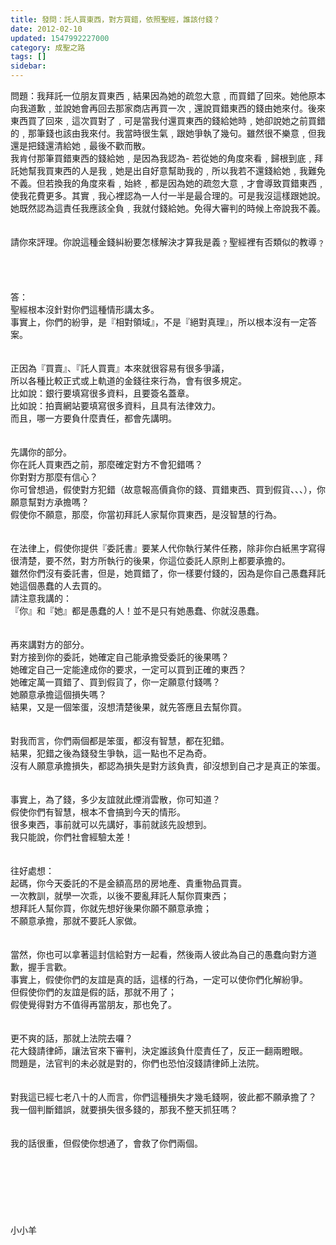 ```yaml
---
title: 發問：託人買東西，對方買錯，依照聖經，誰該付錢？
date: 2012-02-10
updated: 1547992227000
category: 成聖之路
tags: []
sidebar: 
---
```


<p>問題：我拜託一位朋友買東西﹐結果因為她的疏忽大意﹐而買錯了回來。她他原本向我道歉﹐並說她會再回去那家商店再買一次﹐還說買錯東西的錢由她來付。後來東西買了回來﹐這次買對了﹐可是當我付還買東西的錢給她時﹐她卻說她之前買錯的﹐那筆錢也該由我來付。我當時很生氣﹐跟她爭執了幾句。雖然很不樂意﹐但我還是把錢還清給她﹐最後不歡而散。<br/><!--more-->我肯付那筆買錯東西的錢給她﹐是因為我認為- 若從她的角度來看﹐歸根到底﹐拜託她幫我買東西的人是我﹐她是出自好意幫助我的﹐所以我若不還錢給她﹐我難免不義。但若換我的角度來看﹐始終﹐都是因為她的疏忽大意﹐才會導致買錯東西﹐使我花費更多。其實﹐我心裡認為一人付一半是最合理的。可是我沒這樣跟她說。她既然認為這責任我應該全負﹐我就付錢給她。免得大審判的時候上帝說我不義。<br/> <br/><br/>請你來評理。你說這種金錢糾紛要怎樣解決才算我是義﹖聖經裡有否類似的教導﹖<br/> <br/><br/><br/><br/>答：<br/>聖經根本沒針對你們這種情形講太多。<br/>事實上，你們的紛爭，是『相對領域』，不是『絕對真理』，所以根本沒有一定答案。<br/><br/> <br/>正因為『買賣』、『託人買賣』本來就很容易有很多爭議，<br/>所以各種比較正式或上軌道的金錢往來行為，會有很多規定。<br/>比如說：銀行要填寫很多資料，且要簽名蓋章。<br/>比如說：拍賣網站要填寫很多資料，且具有法律效力。<br/>而且，哪一方要負什麼責任，都會先講明。<br/> <br/><br/>先講你的部分。<br/>你在託人買東西之前，那麼確定對方不會犯錯嗎？<br/>你對對方那麼有信心？<br/>你可曾想過，假使對方犯錯（故意報高價貪你的錢、買錯東西、買到假貨、、、），你願意幫對方承擔嗎？<br/>假使你不願意，那麼，你當初拜託人家幫你買東西，是沒智慧的行為。<br/> <br/><br/>在法律上，假使你提供『委託書』要某人代你執行某件任務，除非你白紙黑字寫得很清楚，要不然，對方所執行的後果，你這位委託人原則上都要承擔的。<br/>雖然你們沒有委託書，但是，她買錯了，你一樣要付錢的，因為是你自己愚蠢拜託她這個愚蠢的人去買的。<br/>請注意我講的：<br/>『你』和『她』都是愚蠢的人！並不是只有她愚蠢、你就沒愚蠢。<br/> <br/><br/>再來講對方的部分。<br/>對方接到你的委託，她確定自己能承擔受委託的後果嗎？<br/>她確定自己一定能達成你的要求，一定可以買到正確的東西？<br/>她確定萬一買錯了、買到假貨了，你一定願意付錢嗎？<br/>她願意承擔這個損失嗎？<br/>結果，又是一個笨蛋，沒想清楚後果，就先答應且去幫你買。<br/> <br/><br/>對我而言，你們兩個都是笨蛋，都沒有智慧，都在犯錯。<br/>結果，犯錯之後為錢發生爭執，這一點也不足為奇。<br/>沒有人願意承擔損失，都認為損失是對方該負責，卻沒想到自己才是真正的笨蛋。<br/> <br/><br/>事實上，為了錢，多少友誼就此煙消雲散，你可知道？<br/>假使你們有智慧，根本不會搞到今天的情形。<br/>很多東西，事前就可以先講好，事前就該先設想到。<br/>我只能說，你們社會經驗太差！<br/> <br/><br/>往好處想：<br/>起碼，你今天委託的不是金額高昂的房地產、貴重物品買賣。<br/>一次教訓，就學一次乖，以後不要亂拜託人幫你買東西；<br/>想拜託人幫你買，你就先想好後果你願不願意承擔；<br/>不願意承擔，那就不要託人家做。<br/> <br/><br/>當然，你也可以拿著這封信給對方一起看，然後兩人彼此為自己的愚蠢向對方道歉，握手言歡。<br/>事實上，假使你們的友誼是真的話，這樣的行為，一定可以使你們化解紛爭。<br/>但假使你們的友誼是假的話，那就不用了；<br/>假使覺得對方不值得再當朋友，那也免了。<br/> <br/><br/>更不爽的話，那就上法院去囉？<br/>花大錢請律師，讓法官來下審判，決定誰該負什麼責任了，反正一翻兩瞪眼。<br/>問題是，法官判的未必就是對的，你們也恐怕沒錢請律師上法院。<br/> <br/><br/>對我這已經七老八十的人而言，你們這種損失才幾毛錢啊，彼此都不願承擔了？<br/>我一個判斷錯誤，就要損失很多錢的，那我不整天抓狂嗎？<br/> <br/> <br/>我的話很重，但假使你想通了，會救了你們兩個。<br/> <br/><br/><br/><br/><br/><br/><br/>小小羊<br/><br/><br/><br/><br/><br/><br/><br/>
</p>